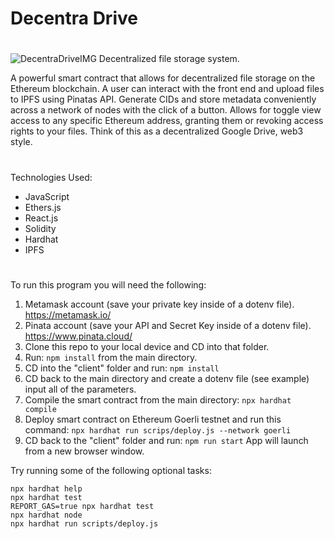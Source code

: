 # Decentra Drive
#
![DecentraDriveIMG](https://user-images.githubusercontent.com/83500098/231229815-c25081a8-cc78-42c1-bed5-f5784ee3a4a4.png)
Decentralized file storage system.

A powerful smart contract that allows for decentralized file storage on the Ethereum blockchain. A user can interact with the front end and upload files to IPFS using Pinatas API. Generate CIDs and store metadata conveniently across a network of nodes with the click of a button. Allows for toggle view access to any specific Ethereum address, granting them or revoking access rights to your files. Think of this as a decentralized Google Drive, web3 style.
#

Technologies Used:
- JavaScript
- Ethers.js
- React.js
- Solidity
- Hardhat
- IPFS

#

To run this program you will need the following:
1. Metamask account (save your private key inside of a dotenv file). https://metamask.io/
2. Pinata account (save your API and Secret Key inside of a dotenv file). https://www.pinata.cloud/
3. Clone this repo to your local device and CD into that folder.
4. Run: `npm install` from the main directory.
5. CD into the "client" folder and run: `npm install`
6. CD back to the main directory and create a dotenv file (see example) input all of the parameters.
7. Compile the smart contract from the main directory: `npx hardhat compile`
8. Deploy smart contract on Ethereum Goerli testnet and run this command: `npx hardhat run scrips/deploy.js --network goerli`
9. CD back to the "client" folder and run: `npm run start` App will launch from a new browser window.

Try running some of the following optional tasks:

```shell
npx hardhat help
npx hardhat test
REPORT_GAS=true npx hardhat test
npx hardhat node
npx hardhat run scripts/deploy.js
```
